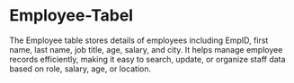 # Employee-Tabel
The Employee table stores details of employees including EmpID, first name, last name, job title, age, salary, and city. It helps manage employee records efficiently, making it easy to search, update, or organize staff data based on role, salary, age, or location.
